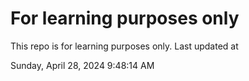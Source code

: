 # For learning purposes only
This repo is for learning purposes only.
Last updated at

Sunday, April 28, 2024 9:48:14 AM

